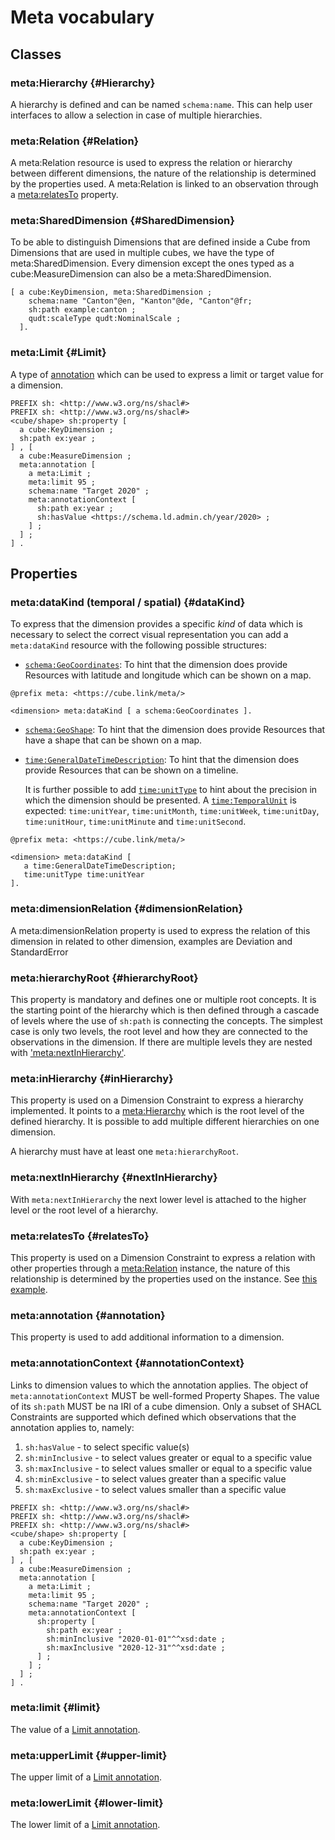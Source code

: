 # Meta vocabulary #

## Classes ##


### meta:Hierarchy {#Hierarchy}

A hierarchy is defined and can be named `schema:name`. This can help user interfaces to allow a selection in case of multiple hierarchies. 

### meta:Relation {#Relation}

A meta:Relation resource is used to express the relation or hierarchy between different dimensions, the nature of the relationship is determined by the properties used. A meta:Relation is linked to an observation through a [meta:relatesTo](#relatesTo) property. 

### meta:SharedDimension {#SharedDimension}

To be able to distinguish Dimensions that are defined inside a Cube from Dimensions that are used in multiple cubes, we have the type of meta:SharedDimension. Every dimension except the ones typed as a cube:MeasureDimension can also be a meta:SharedDimension.

<aside class='example' title='Shared Dimension'>

```turtle
[ a cube:KeyDimension, meta:SharedDimension ;
    schema:name "Canton"@en, "Kanton"@de, "Canton"@fr;
    sh:path example:canton ;
    qudt:scaleType qudt:NominalScale ;
  ].
```

</aside>

### meta:Limit {#Limit}

A type of [annotation](#annotation) which can be used to express a limit or target value for a dimension.

<aside class='example' title='Dimension with a target'>

```turtle
PREFIX sh: <http://www.w3.org/ns/shacl#>
PREFIX sh: <http://www.w3.org/ns/shacl#>
<cube/shape> sh:property [
  a cube:KeyDimension ;  
  sh:path ex:year ;
] , [
  a cube:MeasureDimension ;
  meta:annotation [
    a meta:Limit ;
    meta:limit 95 ;
    schema:name "Target 2020" ;
    meta:annotationContext [
      sh:path ex:year ;
      sh:hasValue <https://schema.ld.admin.ch/year/2020> ;
    ] ;
  ] ;
] .
```

</aside>

## Properties

### meta:dataKind (temporal / spatial) {#dataKind}
To express that the dimension provides a specific _kind_ of data which is necessary to select the correct visual representation you can add a `meta:dataKind` resource with the following possible structures:

* [`schema:GeoCoordinates`](https://schema.org/GeoCoordinates): To hint that the dimension does provide Resources with latitude and longitude which can be shown on a map.

<aside class='example'>

  ```turtle
  @prefix meta: <https://cube.link/meta/>
  
  <dimension> meta:dataKind [ a schema:GeoCoordinates ].
  ```

</aside>

* [`schema:GeoShape`](https://schema.org/GeoShape): To hint that the dimension does provide Resources that have a shape that can be shown on a map.
* [`time:GeneralDateTimeDescription`](https://www.w3.org/TR/owl-time/#time:GeneralDateTimeDescription): To hint that the dimension does provide Resources that can be shown on a timeline.
  
  It is further possible to add [`time:unitType`](https://www.w3.org/TR/owl-time/#time:unitType) to hint about the precision in which the dimension should be presented. A [`time:TemporalUnit`](https://www.w3.org/TR/owl-time/#time:TemporalUnit) is expected: `time:unitYear`, `time:unitMonth`, `time:unitWeek`, `time:unitDay`, `time:unitHour`, `time:unitMinute` and `time:unitSecond`.
  
<aside class='example'>

  ```turtle
  @prefix meta: <https://cube.link/meta/>
  
  <dimension> meta:dataKind [ 
     a time:GeneralDateTimeDescription;
     time:unitType time:unitYear
  ].
  ```

</aside>

### meta:dimensionRelation {#dimensionRelation}
A meta:dimensionRelation property is used to express the relation of this dimension in related to other dimension, examples are Deviation and StandardError


### meta:hierarchyRoot {#hierarchyRoot}

This property is mandatory and defines one or multiple root concepts. It is the starting point of the hierarchy which is then defined through a cascade of levels where the use of `sh:path` is connecting the concepts. The simplest case is only two levels, the root level and how they are connected to the observations in the dimension. If there are multiple levels they are nested with ['meta:nextInHierarchy'](#nextInHierarchy).

### meta:inHierarchy {#inHierarchy}

This property is used on a Dimension Constraint to express a hierarchy implemented. It points to a [meta:Hierarchy](#Hierarchy) which is the root level of the defined hierarchy. It is possible to add multiple different hierarchies on one dimension.

A hierarchy must have at least one `meta:hierarchyRoot`.

### meta:nextInHierarchy {#nextInHierarchy}

With `meta:nextInHierarchy` the next lower level is attached to the higher level or the root level of a hierarchy.

### meta:relatesTo {#relatesTo}

This property is used on a Dimension Constraint to express a relation with other properties through a [meta:Relation](#Relation) instance, the nature of this relationship is determined by the properties used on the instance. 
See [this example](../#relexample).

### meta:annotation {#annotation}

This property is used to add additional information to a dimension.

### meta:annotationContext {#annotationContext}

Links to dimension values to which the annotation applies. The object of `meta:annotationContext` 
MUST be well-formed Property Shapes. The value of its `sh:path` MUST be na IRI of a cube dimension.
Only a subset of SHACL Constraints are supported which defined which observations that the annotation
applies to, namely:

1. `sh:hasValue` - to select specific value(s)
2. `sh:minInclusive` - to select values greater or equal to a specific value
3. `sh:maxInclusive` - to select values smaller or equal to a specific value
4. `sh:minExclusive` - to select values greater than a specific value
5. `sh:maxExclusive` - to select values smaller than a specific value

<aside class='example' title='Dimension with a continuous limit on a temporal dimension'>

```turtle
PREFIX sh: <http://www.w3.org/ns/shacl#>
PREFIX sh: <http://www.w3.org/ns/shacl#>
PREFIX sh: <http://www.w3.org/ns/shacl#>
<cube/shape> sh:property [
  a cube:KeyDimension ;  
  sh:path ex:year ;
] , [
  a cube:MeasureDimension ;
  meta:annotation [
    a meta:Limit ;
    meta:limit 95 ;
    schema:name "Target 2020" ;
    meta:annotationContext [
      sh:property [
        sh:path ex:year ;
        sh:minInclusive "2020-01-01"^^xsd:date ;
        sh:maxInclusive "2020-12-31"^^xsd:date ;
      ] ;   
    ] ;
  ] ;
] .
```

</aside>

### meta:limit {#limit}

The value of a [Limit annotation](#Limit).

### meta:upperLimit {#upper-limit}

The upper limit of a [Limit annotation](#Limit).

### meta:lowerLimit {#lower-limit}

The lower limit of a [Limit annotation](#Limit).
